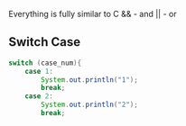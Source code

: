Everything is fully similar to C
&& - and
|| - or

## Switch Case

```Java
switch (case_num){  
    case 1:  
        System.out.println("1");  
        break;  
    case 2:  
        System.out.println("2");  
        break;
```

